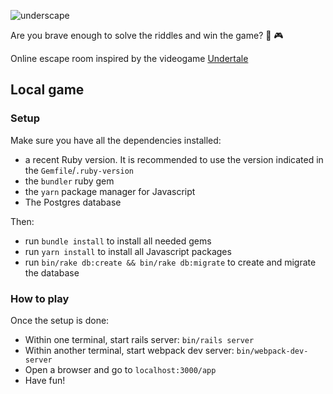 
![underscape](https://github.com/user-attachments/assets/17663fdb-321e-43bc-b703-ab463bd37ef5)

Are you brave enough to solve the riddles and win the game? 🎲 🎮

Online escape room inspired by the videogame [Undertale](https://undertale.com/)

## Local game

### Setup
Make sure you have all the dependencies installed:
- a recent Ruby version. It is recommended to use the version indicated in the `Gemfile`/`.ruby-version`
- the `bundler` ruby gem
- the `yarn` package manager for Javascript
- The Postgres database

Then:
- run `bundle install` to install all needed gems
- run `yarn install` to install all Javascript packages
- run `bin/rake db:create && bin/rake db:migrate` to create and migrate the database

### How to play
Once the setup is done:
- Within one terminal, start rails server: `bin/rails server`
- Within another terminal, start webpack dev server: `bin/webpack-dev-server`
- Open a browser and go to `localhost:3000/app`
- Have fun!
